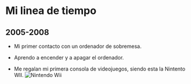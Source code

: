 # Mi linea de tiempo

## 2005-2008
<!-- lista 2006-2008 -->
* Mi primer contacto con un ordenador de sobremesa.

* Aprendo a encender y a apagar el ordenador.

* Me regalan mi primera consola de videojuegos, siendo esta la Nintento WII.
![Nintendo Wii](https://upload.wikimedia.org/wikipedia/commons/8/83/Wii_console.png)